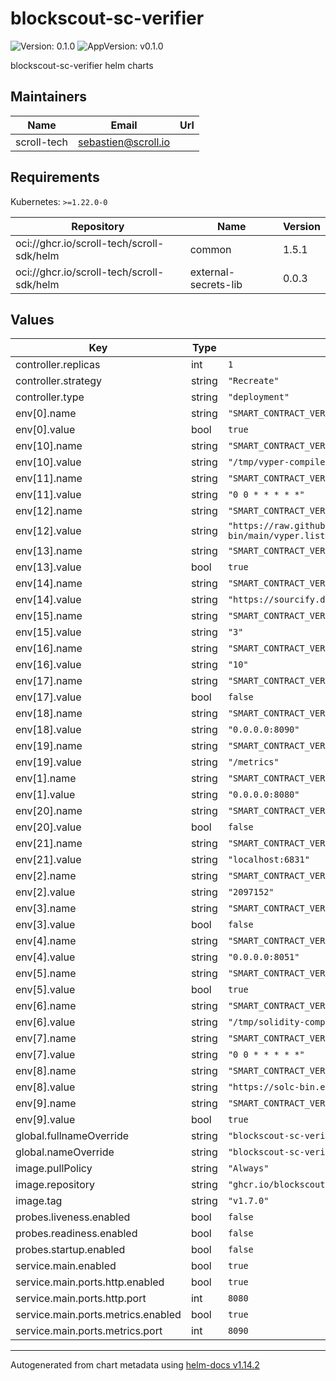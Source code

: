 # blockscout-sc-verifier

![Version: 0.1.0](https://img.shields.io/badge/Version-0.1.0-informational?style=flat-square) ![AppVersion: v0.1.0](https://img.shields.io/badge/AppVersion-v0.1.0-informational?style=flat-square)

blockscout-sc-verifier helm charts

## Maintainers

| Name | Email | Url |
| ---- | ------ | --- |
| scroll-tech | <sebastien@scroll.io> |  |

## Requirements

Kubernetes: `>=1.22.0-0`

| Repository | Name | Version |
|------------|------|---------|
| oci://ghcr.io/scroll-tech/scroll-sdk/helm | common | 1.5.1 |
| oci://ghcr.io/scroll-tech/scroll-sdk/helm | external-secrets-lib | 0.0.3 |

## Values

| Key | Type | Default | Description |
|-----|------|---------|-------------|
| controller.replicas | int | `1` |  |
| controller.strategy | string | `"Recreate"` |  |
| controller.type | string | `"deployment"` |  |
| env[0].name | string | `"SMART_CONTRACT_VERIFIER__SERVER__HTTP__ENABLED"` |  |
| env[0].value | bool | `true` |  |
| env[10].name | string | `"SMART_CONTRACT_VERIFIER__VYPER__COMPILERS_DIR"` |  |
| env[10].value | string | `"/tmp/vyper-compilers"` |  |
| env[11].name | string | `"SMART_CONTRACT_VERIFIER__VYPER__REFRESH_VERSIONS_SCHEDULE"` |  |
| env[11].value | string | `"0 0 * * * * *"` |  |
| env[12].name | string | `"SMART_CONTRACT_VERIFIER__VYPER__FETCHER__LIST__LIST_URL"` |  |
| env[12].value | string | `"https://raw.githubusercontent.com/blockscout/solc-bin/main/vyper.list.json"` |  |
| env[13].name | string | `"SMART_CONTRACT_VERIFIER__SOURCIFY__ENABLED"` |  |
| env[13].value | bool | `true` |  |
| env[14].name | string | `"SMART_CONTRACT_VERIFIER__SOURCIFY__API_URL"` |  |
| env[14].value | string | `"https://sourcify.dev/server/"` |  |
| env[15].name | string | `"SMART_CONTRACT_VERIFIER__SOURCIFY__VERIFICATION_ATTEMPTS"` |  |
| env[15].value | string | `"3"` |  |
| env[16].name | string | `"SMART_CONTRACT_VERIFIER__SOURCIFY__REQUEST_TIMEOUT"` |  |
| env[16].value | string | `"10"` |  |
| env[17].name | string | `"SMART_CONTRACT_VERIFIER__METRICS__ENABLED"` |  |
| env[17].value | bool | `false` |  |
| env[18].name | string | `"SMART_CONTRACT_VERIFIER__METRICS__ADDR"` |  |
| env[18].value | string | `"0.0.0.0:8090"` |  |
| env[19].name | string | `"SMART_CONTRACT_VERIFIER__METRICS__ROUTE"` |  |
| env[19].value | string | `"/metrics"` |  |
| env[1].name | string | `"SMART_CONTRACT_VERIFIER__SERVER__HTTP__ADDR"` |  |
| env[1].value | string | `"0.0.0.0:8080"` |  |
| env[20].name | string | `"SMART_CONTRACT_VERIFIER__JAEGER__ENABLED"` |  |
| env[20].value | bool | `false` |  |
| env[21].name | string | `"SMART_CONTRACT_VERIFIER__JAEGER__AGENT_ENDPOINT"` |  |
| env[21].value | string | `"localhost:6831"` |  |
| env[2].name | string | `"SMART_CONTRACT_VERIFIER__SERVER__HTTP__MAX_BODY_SIZE"` |  |
| env[2].value | string | `"2097152"` |  |
| env[3].name | string | `"SMART_CONTRACT_VERIFIER__SERVER__GRPC__ENABLED"` |  |
| env[3].value | bool | `false` |  |
| env[4].name | string | `"SMART_CONTRACT_VERIFIER__SERVER__GRPC__ADDR"` |  |
| env[4].value | string | `"0.0.0.0:8051"` |  |
| env[5].name | string | `"SMART_CONTRACT_VERIFIER__SOLIDITY__ENABLED"` |  |
| env[5].value | bool | `true` |  |
| env[6].name | string | `"SMART_CONTRACT_VERIFIER__SOLIDITY__COMPILERS_DIR"` |  |
| env[6].value | string | `"/tmp/solidity-compilers"` |  |
| env[7].name | string | `"SMART_CONTRACT_VERIFIER__SOLIDITY__REFRESH_VERSIONS_SCHEDULE"` |  |
| env[7].value | string | `"0 0 * * * * *"` |  |
| env[8].name | string | `"SMART_CONTRACT_VERIFIER__SOLIDITY__FETCHER__LIST__LIST_URL"` |  |
| env[8].value | string | `"https://solc-bin.ethereum.org/linux-amd64/list.json"` |  |
| env[9].name | string | `"SMART_CONTRACT_VERIFIER__VYPER__ENABLED"` |  |
| env[9].value | bool | `true` |  |
| global.fullnameOverride | string | `"blockscout-sc-verifier"` |  |
| global.nameOverride | string | `"blockscout-sc-verifier"` |  |
| image.pullPolicy | string | `"Always"` |  |
| image.repository | string | `"ghcr.io/blockscout/smart-contract-verifier"` |  |
| image.tag | string | `"v1.7.0"` |  |
| probes.liveness.enabled | bool | `false` |  |
| probes.readiness.enabled | bool | `false` |  |
| probes.startup.enabled | bool | `false` |  |
| service.main.enabled | bool | `true` |  |
| service.main.ports.http.enabled | bool | `true` |  |
| service.main.ports.http.port | int | `8080` |  |
| service.main.ports.metrics.enabled | bool | `true` |  |
| service.main.ports.metrics.port | int | `8090` |  |

----------------------------------------------
Autogenerated from chart metadata using [helm-docs v1.14.2](https://github.com/norwoodj/helm-docs/releases/v1.14.2)
